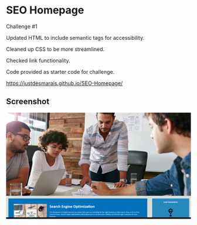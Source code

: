 # SEO Homepage
Challenge #1

Updated HTML to include semantic tags for accessibility.

Cleaned up CSS to be more streamlined.

Checked link functionality.

Code provided as starter code for challenge.

https://justdesmarais.github.io/SEO-Homepage/

## Screenshot

![Screenshot](./assets/screenshot/Screenshot%20(37).png)